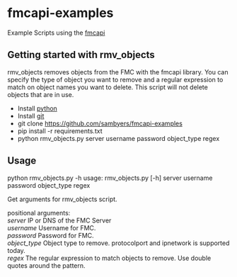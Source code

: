 # fmcapi-examples
Example Scripts using the [fmcapi](https://github.com/daxm/fmcapi)

## Getting started with rmv_objects
rmv_objects removes objects from the FMC with the fmcapi library. You can specify the type of object you want to remove and a regular expression to match on object names you want to delete. This script will not delete objects that are in use.

- Install [python](python.org)
- Install [git](https://git-scm.com/downloads)
- git clone https://github.com/sambyers/fmcapi-examples
- pip install -r requirements.txt
- python rmv_objects.py server username password object_type regex

## Usage

python rmv_objects.py -h
usage: rmv_objects.py [-h] server username password object_type regex

Get arguments for rmv_objects script.

positional arguments:  
  _server_       IP or DNS of the FMC Server  
  _username_     Username for FMC.  
  _password_     Password for FMC.  
  _object_type_  Object type to remove. protocolport and ipnetwork is supported
               today.  
  _regex_        The regular expression to match objects to remove. Use double
               quotes around the pattern.  